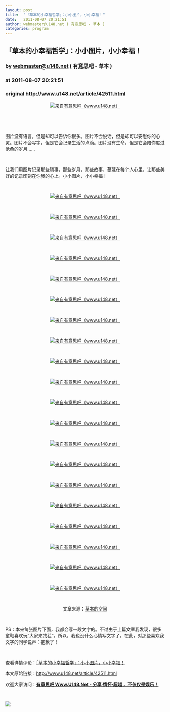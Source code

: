 ```yaml
---
layout: post
title:  "「草本的小幸福哲学」：小小图片，小小幸福！"
date:   2011-08-07 20:21:51
author: webmaster@u148.net ( 有意思吧 - 草本 )
categories: program
---
```


## 「草本的小幸福哲学」：小小图片，小小幸福！
### by webmaster@u148.net ( 有意思吧 - 草本 )
### at 2011-08-07 20:21:51
### original <http://www.u148.net/article/42511.html>

<p align="center"><a href="http://www.u148.net/article/42511.html"><img title="「草本的小幸福哲学」：小小图片，小小幸福！" alt="来自有意思吧（www.u148.net）" src="http://file3.u148.net/2011/7/images/1311818755213.jpg"></a></p>
<p> </p>
<p style="text-align:center">
<p> </p>
<p>图片没有语言，但是却可以告诉你很多。图片不会说话，但是却可以安慰你的心灵。图片不会写字，但是它会记录生活的点滴。图片没有生命，但是它会陪你度过沧桑的岁月……</p>
<p> </p>
<p>让我们用图片记录那些琐事，那些岁月，那些故事，蔓延在每个人心里，让那些美好的记录印刻在你我的心上。小小图片，小小幸福！</p>
<p> </p>
<p style="text-align:center"><a href="http://www.u148.net/article/42511.html"><img title="「草本的小幸福哲学」：小小图片，小小幸福！" alt="来自有意思吧（www.u148.net）" src="http://file3.u148.net/2011/7/images/1311819795651.jpg"></a></p>
<p> </p>
<p style="text-align:center"><a href="http://www.u148.net/article/42511.html"><img title="「草本的小幸福哲学」：小小图片，小小幸福！" alt="来自有意思吧（www.u148.net）" src="http://file3.u148.net/2011/7/images/1311904431501.jpg"></a></p>
<p> </p>
<p style="text-align:center"><a href="http://www.u148.net/article/42511.html"><img title="「草本的小幸福哲学」：小小图片，小小幸福！" alt="来自有意思吧（www.u148.net）" src="http://file3.u148.net/2011/7/images/1311904758998.jpg"></a></p>
<p> </p>
<p style="text-align:center"><a href="http://www.u148.net/article/42511.html"><img title="「草本的小幸福哲学」：小小图片，小小幸福！" alt="来自有意思吧（www.u148.net）" src="http://file3.u148.net/2011/7/images/1311905046826.jpg"></a></p>
<p> </p>
<p style="text-align:center"><a href="http://www.u148.net/article/42511.html"><img title="「草本的小幸福哲学」：小小图片，小小幸福！" alt="来自有意思吧（www.u148.net）" src="http://file3.u148.net/2011/7/images/1311819832713.jpg"></a></p>
<p> </p>
<p style="text-align:center"><a href="http://www.u148.net/article/42511.html"><img title="「草本的小幸福哲学」：小小图片，小小幸福！" alt="来自有意思吧（www.u148.net）" src="http://file3.u148.net/2011/7/images/1311820049234.jpg"></a></p>
<p> </p>
<p style="text-align:center"><a href="http://www.u148.net/article/42511.html"><img title="「草本的小幸福哲学」：小小图片，小小幸福！" alt="来自有意思吧（www.u148.net）" src="http://file3.u148.net/2011/7/images/1311820074248.jpg"></a></p>
<p> </p>
<p style="text-align:center"><a href="http://www.u148.net/article/42511.html"><img title="「草本的小幸福哲学」：小小图片，小小幸福！" alt="来自有意思吧（www.u148.net）" src="http://file3.u148.net/2011/7/images/1311820127113.jpg"></a></p>
<p> </p>
<p style="text-align:center"><a href="http://www.u148.net/article/42511.html"><img title="「草本的小幸福哲学」：小小图片，小小幸福！" alt="来自有意思吧（www.u148.net）" src="http://file3.u148.net/2011/7/images/1311820186549.jpg"></a></p>
<p> </p>
<p style="text-align:center"><a href="http://www.u148.net/article/42511.html"><img title="「草本的小幸福哲学」：小小图片，小小幸福！" alt="来自有意思吧（www.u148.net）" src="http://file3.u148.net/2011/7/images/1311903584336.jpg"></a></p>
<p> </p>
<p style="text-align:center"><a href="http://www.u148.net/article/42511.html"><img title="「草本的小幸福哲学」：小小图片，小小幸福！" alt="来自有意思吧（www.u148.net）" src="http://file3.u148.net/2011/7/images/1311903624780.jpg"></a></p>
<p> </p>
<p style="text-align:center"><a href="http://www.u148.net/article/42511.html"><img title="「草本的小幸福哲学」：小小图片，小小幸福！" alt="来自有意思吧（www.u148.net）" src="http://file3.u148.net/2011/7/images/1311903685394.jpg"></a></p>
<p> </p>
<p style="text-align:center"><a href="http://www.u148.net/article/42511.html"><img title="「草本的小幸福哲学」：小小图片，小小幸福！" alt="来自有意思吧（www.u148.net）" src="http://file3.u148.net/2011/7/images/1311903740712.jpg"></a></p>
<p> </p>
<p style="text-align:center"><a href="http://www.u148.net/article/42511.html"><img title="「草本的小幸福哲学」：小小图片，小小幸福！" alt="来自有意思吧（www.u148.net）" src="http://file3.u148.net/2011/7/images/1311903852432.jpg"></a></p>
<p> </p>
<p style="text-align:center"><a href="http://www.u148.net/article/42511.html"><img title="「草本的小幸福哲学」：小小图片，小小幸福！" alt="来自有意思吧（www.u148.net）" src="http://file3.u148.net/2011/7/images/1311903985356.jpg"></a></p>
<p> </p>
<p style="text-align:center"><a href="http://www.u148.net/article/42511.html"><img title="「草本的小幸福哲学」：小小图片，小小幸福！" alt="来自有意思吧（www.u148.net）" src="http://file3.u148.net/2011/7/images/1311904075209.jpg"></a></p>
<p> </p>
<p style="text-align:center"><a href="http://www.u148.net/article/42511.html"><img title="「草本的小幸福哲学」：小小图片，小小幸福！" alt="来自有意思吧（www.u148.net）" src="http://file3.u148.net/2011/7/images/1311905140196.jpg"></a></p>
<p> </p>
<p style="text-align:center"><a href="http://www.u148.net/article/42511.html"><img title="「草本的小幸福哲学」：小小图片，小小幸福！" alt="来自有意思吧（www.u148.net）" src="http://file3.u148.net/2011/7/images/1311904868369.jpg"></a></p>
<p> </p>
<p style="text-align:center"><a href="http://www.u148.net/article/42511.html"><img title="「草本的小幸福哲学」：小小图片，小小幸福！" alt="来自有意思吧（www.u148.net）" src="http://file3.u148.net/2011/7/images/1311904694512.jpg"></a></p>
<p> </p>
<p style="text-align:center"><a href="http://www.u148.net/article/42511.html"><img title="「草本的小幸福哲学」：小小图片，小小幸福！" alt="来自有意思吧（www.u148.net）" src="http://file3.u148.net/2011/7/images/1311904399960.jpg"></a></p>
<p> </p>
<p style="text-align:center">文章来源：<a href="http://user.qzone.qq.com/670476078">草本的空间</a></p>
<p> </p>
<p>PS：本来每张图片下面，我都会写一段文字的。不过由于上篇文章我发现，很多童鞋喜欢玩“大家来找茬”。所以，我也没什么心情写文字了。在此，对那些喜欢我文字的同学说声：抱歉了！</p><p> </p><p>查看详情评论：<a href="http://www.u148.net/article/42511.html">「草本的小幸福哲学」：小小图片，小小幸福！</a></p><p>本文原始链接：<a href="http://www.u148.net/article/42511.html">http://www.u148.net/article/42511.html</a></p><p>欢迎大家访问：<a href="http://www.u148.net"><strong>有意思吧 Www.U148.Net - 分享·情怀·超越 ，不仅仅是娱乐！</strong></a></p><p> </p><p><a href="http://dianpu.tao123.com?pid=mm_26142575_0_0&amp;eventid=102167"><img src="http://img.u148.net/activity/used/Tao123_category.gif" border="0"></a></p><p> </p></p>